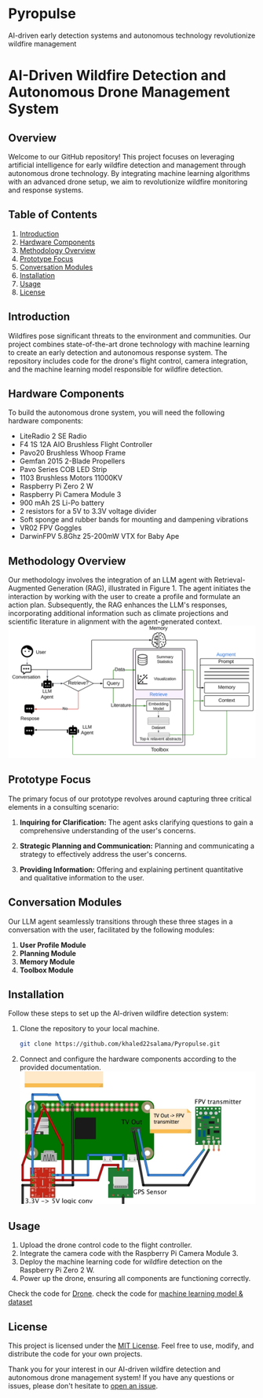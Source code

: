 # Pyropulse
AI-driven early detection systems and autonomous technology revolutionize wildfire management
# AI-Driven Wildfire Detection and Autonomous Drone Management System

## Overview

Welcome to our GitHub repository! This project focuses on leveraging artificial intelligence for early wildfire detection and management through autonomous drone technology. By integrating machine learning algorithms with an advanced drone setup, we aim to revolutionize wildfire monitoring and response systems.

## Table of Contents
1. [Introduction](#introduction)
2. [Hardware Components](#hardware-components)
3. [Methodology Overview](#Methodology-Overview)
4. [Prototype Focus](#Prototype-Focus)
5. [Conversation Modules](#Conversation-Modules)
6. [Installation](#installation)
7. [Usage](#usage)
8. [License](#license)

## Introduction

Wildfires pose significant threats to the environment and communities. Our project combines state-of-the-art drone technology with machine learning to create an early detection and autonomous response system. The repository includes code for the drone's flight control, camera integration, and the machine learning model responsible for wildfire detection.

## Hardware Components

To build the autonomous drone system, you will need the following hardware components:

- LiteRadio 2 SE Radio
- F4 1S 12A AIO Brushless Flight Controller
- Pavo20 Brushless Whoop Frame
- Gemfan 2015 2-Blade Propellers
- Pavo Series COB LED Strip
- 1103 Brushless Motors 11000KV
- Raspberry Pi Zero 2 W
- Raspberry Pi Camera Module 3
- 900 mAh 2S Li-Po battery
- 2 resistors for a 5V to 3.3V voltage divider
- Soft sponge and rubber bands for mounting and dampening vibrations
- VR02 FPV Goggles
- DarwinFPV 5.8Ghz 25-200mW VTX for Baby Ape

  


## Methodology Overview

Our methodology involves the integration of an LLM agent with Retrieval-Augmented Generation (RAG), illustrated in Figure 1. The agent initiates the interaction by working with the user to create a profile and formulate an action plan. Subsequently, the RAG enhances the LLM's responses, incorporating additional information such as climate projections and scientific literature in alignment with the agent-generated context.
![Methodology](Dataset/image.png)
## Prototype Focus

The primary focus of our prototype revolves around capturing three critical elements in a consulting scenario:

1. **Inquiring for Clarification:**
   The agent asks clarifying questions to gain a comprehensive understanding of the user's concerns.

2. **Strategic Planning and Communication:**
   Planning and communicating a strategy to effectively address the user's concerns.

3. **Providing Information:**
   Offering and explaining pertinent quantitative and qualitative information to the user.

## Conversation Modules

Our LLM agent seamlessly transitions through these three stages in a conversation with the user, facilitated by the following modules:

1. **User Profile Module**
2. **Planning Module**
3. **Memory Module**
4. **Toolbox Module**

  


## Installation

Follow these steps to set up the AI-driven wildfire detection system:

1. Clone the repository to your local machine.
   ```bash
   git clone https://github.com/khaled22salama/Pyropulse.git
   ```


2. Connect and configure the hardware components according to the provided documentation.
   ![interface](Drone/interface.png)

## Usage

1. Upload the drone control code to the flight controller.
2. Integrate the camera code with the Raspberry Pi Camera Module 3.
3. Deploy the machine learning code for wildfire detection on the Raspberry Pi Zero 2 W.
4. Power up the drone, ensuring all components are functioning correctly.

Check the code for [Drone](Drone).
check the code for [machine learning model & dataset](Dataset)


## License

This project is licensed under the [MIT License](LICENSE). Feel free to use, modify, and distribute the code for your own projects.

Thank you for your interest in our AI-driven wildfire detection and autonomous drone management system! If you have any questions or issues, please don't hesitate to [open an issue](https://github.com/khaled22salama/Pyropulse/issues).
